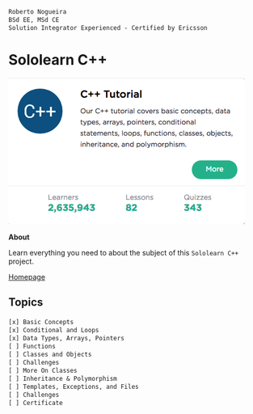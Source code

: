 ```
Roberto Nogueira  
BSd EE, MSd CE
Solution Integrator Experienced - Certified by Ericsson
```
# Sololearn C++

![sololearn image](images/sololearn-cpp.png)

**About**

Learn everything you need to about the subject of this `Sololearn C++`  project.

[Homepage](https://www.sololearn.com/Course/CPlusPlus/)

## Topics
```
[x] Basic Concepts
[x] Conditional and Loops
[x] Data Types, Arrays, Pointers
[ ] Functions
[ ] Classes and Objects
[ ] Challenges
[ ] More On Classes
[ ] Inheritance & Polymorphism
[ ] Templates, Exceptions, and Files
[ ] Challenges
[ ] Certificate
```
